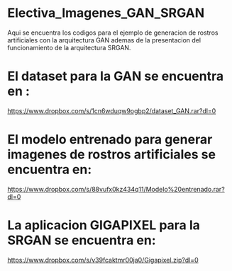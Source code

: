# Electiva_Imagenes_GAN_SRGAN
Aqui se encuentra los codigos para el ejemplo de generacion de rostros artificiales con la arquitectura GAN ademas de la presentacion del funcionamiento de la arquitectura SRGAN.

# El dataset para la GAN se encuentra en : 
https://www.dropbox.com/s/1cn6wduqw9ogbp2/dataset_GAN.rar?dl=0

# El modelo entrenado para generar imagenes de rostros artificiales se encuentra en:
https://www.dropbox.com/s/88vufx0kz434q11/Modelo%20entrenado.rar?dl=0

# La aplicacion GIGAPIXEL para la SRGAN se encuentra en: 
https://www.dropbox.com/s/v39fcaktmr00ja0/Gigapixel.zip?dl=0
